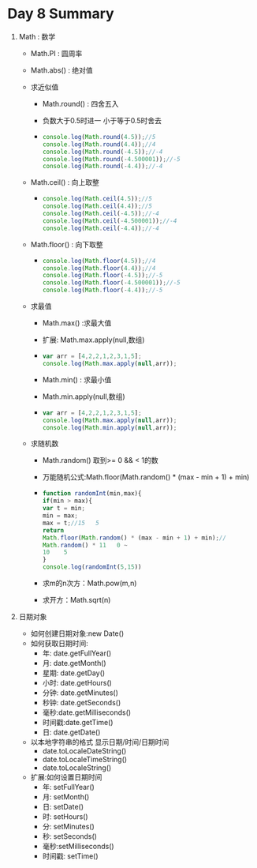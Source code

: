 # Day 8 Summary

1. Math : 数学

   - Math.PI : 圆周率

   - Math.abs() : 绝对值

   - 求近似值

     - Math.round() : 四舍五入

     - 负数大于0.5时进一 小于等于0.5时舍去

     - ```javascript
       console.log(Math.round(4.5));//5
       console.log(Math.round(4.4));//4
       console.log(Math.round(-4.5));//-4
       console.log(Math.round(-4.500001));//-5
       console.log(Math.round(-4.4));//-4
       ```

   - Math.ceil() : 向上取整

     - ```javascript
       console.log(Math.ceil(4.5));//5
       console.log(Math.ceil(4.4));//5
       console.log(Math.ceil(-4.5));//-4
       console.log(Math.ceil(-4.500001));//-4
       console.log(Math.ceil(-4.4));//-4
       ```

   - Math.floor() : 向下取整

     - ```javascript
       console.log(Math.floor(4.5));//4
       console.log(Math.floor(4.4));//4
       console.log(Math.floor(-4.5));//-5
       console.log(Math.floor(-4.500001));//-5
       console.log(Math.floor(-4.4));//-5
       ```

   - 求最值

     -  Math.max() :求最大值

     - 扩展: Math.max.apply(null,数组)

     - ```javascript
       var arr = [4,2,2,1,2,3,1,5];
       console.log(Math.max.apply(null,arr));
       ```

     - Math.min() : 求最小值

     - Math.min.apply(null,数组)

     - ```javascript
       var arr = [4,2,2,1,2,3,1,5];
       console.log(Math.max.apply(null,arr));
       console.log(Math.min.apply(null,arr));
       ```

   - 求随机数

     - Math.random() 取到>= 0 && < 1的数

     - 万能随机公式:Math.floor(Math.random() * (max - min + 1) + min)

     - ```javascript
       function randomInt(min,max){
       if(min > max){
       var t = min;
       min = max;
       max = t;//15   5
       return
       Math.floor(Math.random() * (max - min + 1) + min);//              
       Math.random() * 11   0 ~
       10    5
       }
       console.log(randomInt(5,15))
       ```

     - 求m的n次方：Math.pow(m,n)

     - 求开方：Math.sqrt(n)

2. 日期对象

   - 如何创建日期对象:new Date()
   - 如何获取日期时间:
     - 年: date.getFullYear()
     - 月: date.getMonth()
     - 星期: date.getDay()
     - 小时: date.getHours()
     - 分钟: date.getMinutes()
     - 秒钟: date.getSeconds()
     - 毫秒:date.getMilliseconds()
     - 时间戳:date.getTime()
     - 日: date.getDate()
   - 以本地字符串的格式 显示日期/时间/日期时间
     - date.toLocaleDateString()
     - date.toLocaleTimeString()
     - date.toLocaleString()
   - 扩展:如何设置日期时间
     - 年: setFullYear()
     - 月: setMonth()
     - 日: setDate()
     - 时: setHours()
     - 分: setMinutes()
     - 秒: setSeconds()
     - 毫秒:setMilliseconds()
     - 时间戳: setTime()